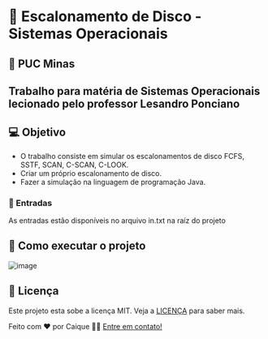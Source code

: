 # 💾 Escalonamento de Disco - Sistemas Operacionais

## 🏫 PUC Minas

## Trabalho para matéria de Sistemas Operacionais lecionado pelo professor Lesandro Ponciano

## 💻 Objetivo

- O trabalho consiste em simular os escalonamentos de disco FCFS, SSTF, SCAN, C-SCAN, C-LOOK.
- Criar um próprio escalonamento de disco.
- Fazer a simulação na linguagem de programação Java.

### 🔣 Entradas

As entradas estão disponíveis no arquivo in.txt na raíz do projeto

## 🚀 Como executar o projeto

![image](https://i.ibb.co/vwh9Fx7/download.png)

## 📝 Licença

Este projeto esta sobe a licença MIT. Veja a [LICENÇA](license) para saber mais.

Feito com ❤️ por Caique 👋🏽 [Entre em contato!](https://www.linkedin.com/in/caiquer/)
